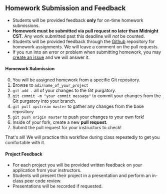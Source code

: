 ## Homework Submission and Feedback

- Students will be provided feedback **only** for on-time homework submissions.
- **Homework must be submitted via pull request no later than Midnight CST.** Any work submitted past this deadline will *not* be counted.
- Students will be provided feedback through the [Github](https://github.com) repository for homework assignments. We will leave a comment on the pull requests.
- If you run into an error or problem when submitting homework, you may [create an issue](https://github.com/BradZzz/adi-mudkipz/issues) and we will answer it.

#### Homework Submission

  0. You will be assigned homework from a specific Git repository.
  1. Browse to `adi/name_of_your_project`
  2. `git add .` all of your changes to the Git purgatory.
  3. `git commit -m "your commit message"` to commit your changes from the Git purgatory into your branch.
  4. `git pull upstream master` to gather any changes from the base repository
  5. `git push origin master` to push your changes to your own fork!
  6. Inside of your fork, create a new **pull request**.
  7. Submit the pull request for your instructors to check!

That's all! We will practice this workflow during class repeatedly to get you comfortable with it.

#### Project Feedback

- For each project you will be provided written feedback on your application from your instructors.
- Students will present their project in a presentation and perform an in-class peer code review.
- Presentations will be recorded if requested.
